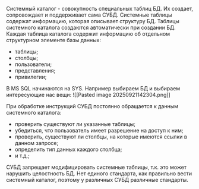 Системный каталог - совокупность специальных таблиц БД. Их создает, сопровождает и поддерживает сама СУБД. Системные таблицы содержат информацию, которая описывает структуру БД. Таблицы системного каталога создаются автоматически при создании БД.
Каждая таблица каталога содержит информацию об отдельном структурном элементе базы данных:
- таблицы;
- столбцы;
- пользователи;
- представления;
- привилегии;

В MS SQL начинаются на SYS.
Например выбираем БД и выбираем интересующие нас вещи:
![[Pasted image 20250921142304.png]]

При обработке инструкций СУБД постоянно обращается к данным системного каталога:
- проверить существуют ли указанные таблицы;
- убедиться, что пользователь имеет разрешение на доступ к ним;
- проверить, существуют ли столбцы, на которые имеются ссылки в данном запросе;
- определить тип данных каждого столбца;
- и т.д.;

СУБД запрещает модифицировать системные таблицы, т.к. это может нарушить целостность БД.
Нет единого стандарта, как правильно вести системный каталог, поэтому у различных СУБД различные стандарты.
